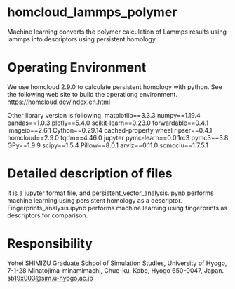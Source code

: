 # homcloud_lammps_polymer
Machine learning converts the polymer calculation of Lammps results using lammps into descriptors using persistent homology.

# Operating Environment
We use homcloud 2.9.0 to calculate persistent homology with python.
See the following web site to build the operationg environment.
https://homcloud.dev/index.en.html

Other library version is following.
matplotlib==3.3.3
numpy==1.19.4
pandas==1.0.3
plotly==5.4.0
scikit-learn==0.23.0
forwardable==0.4.1
imageio==2.6.1
Cython==0.29.14
cached-property
wheel
ripser==0.4.1
homcloud==2.9.0
tqdm==4.46.0
jupyter
pymc-learn==0.0.1rc3
pymc3==3.8
GPy==1.9.9
scipy==1.5.4
Pillow==8.0.1
arviz==0.11.0
somoclu==1.7.5.1

# Detailed description of files
It is a jupyter format file, and persistent_vector_analysis.ipynb performs machine learning using persistent homology as a descriptor. Fingerprints_analysis.ipynb performs machine learning using fingerprints as descriptors for comparison.

# Responsibility
Yohei SHIMIZU
Graduate School of Simulation Studies, University of Hyogo, 7-1-28 Minatojima-minamimachi, Chuo-ku, Kobe, Hyogo 650-0047, Japan.
sb19x003@sim.u-hyogo.ac.jp
